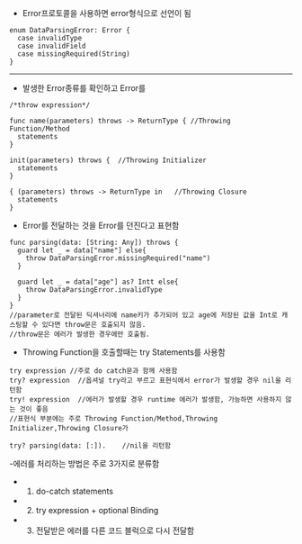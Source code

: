 - Error프로토콜을 사용하면 error형식으로 선언이 됨
```
enum DataParsingError: Error {
  case invalidType
  case invalidField
  case missingRequired(String)
}
```
-----------------------------------------------------------------------------------
- 발생한 Error종류를 확인하고 Error를 
```
/*throw expression*/

func name(parameters) throws -> ReturnType { //Throwing Function/Method
  statements
}

init(parameters) throws {  //Throwing Initializer
  statements
}

{ (parameters) throws -> ReturnType in   //Throwing Closure
  statements
}
```
- Error를 전달하는 것을 Error를 던진다고 표현함
```
func parsing(data: [String: Any]) throws {
  guard let _ = data["name"] else{
    throw DataParsingError.missingRequired("name")
  }
  
  guard let _ = data["age"] as? Intt else{
    throw DataParsingError.invalidType
  }
}
//parameter로 전달된 딕셔너리에 name키가 추가되어 있고 age에 저장된 값을 Int로 캐스팅할 수 있다면 throw문은 호출되지 않음.
//throw문은 에러가 발생한 경우에만 호출됨.
```
- Throwing Function을 호출할때는 try Statements를 사용함
```
try expression //주로 do catch문과 함께 사용함
try? expression  //옵셔널 try라고 부르고 표현식에서 error가 발생할 경우 nil을 리턴함
try! expression  //에러가 발생할 경우 runtime 에러가 발생함, 가능하면 사용하지 않는 것이 좋음
//표현식 부분에는 주로 Throwing Function/Method,Throwing Initializer,Throwing Closure가 
```
```
try? parsing(data: [:]).    //nil을 리턴함
```
-에러를 처리하는 방법은 주로 3가지로 분류함
- 1. do-catch statements
- 2. try expression + optional Binding
- 3. 전달받은 에러를 다른 코드 블럭으로 다시 전달함
